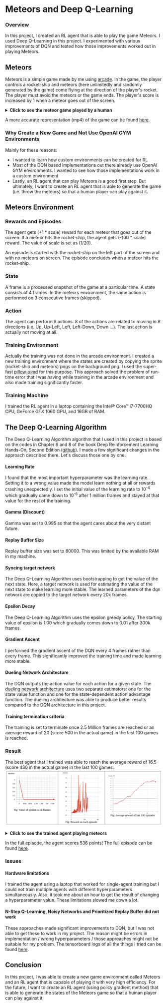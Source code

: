 # Meteors and Deep Q-Learning

### Overview
In this project, I created an RL agent that is able to play the game Meteors. I used Deep Q-Learning in this project. 
I experimented with various improvements of DQN and tested how those improvements worked out in playing Meteors. 

## Meteors
Meteors is a simple game made by me using [arcade](https://arcade.academy/). 
In the game, the player controls a rocket-ship and meteors (here unlimitedly and randomly generated by the game) come flying at the direction of the player's rocket. 
The player must avoid the meteors or the game ends. The player's score is increased by 1 when a meteor goes out of the screen.

<details><summary><b>Click to see the meteor game played by a human</b></summary>
  
![](https://github.com/fahimfss/RL/blob/master/DQN/MeteorGame/gifs_vids/run_human.gif?raw=true)
</details>

A more accurate representation (mp4) of the game can be found [here](https://github.com/fahimfss/RL/blob/master/DQN/MeteorGame/gifs_vids/run_human.mp4).

### Why Create a New Game and Not Use OpenAI GYM Environments
Mainly for these reasons: 
* I wanted to learn how custom environments can be created for RL
* Most of the DQN based implementations out there already use OpenAI GYM environments. I wanted to see how those implementations work in a custom environment
* Lastly, an RL agent that can play Meteors is a good first step. But ultimately, I want to create an RL agent that is able to generate the game (i.e. throw the meteors) 
so that a human player can play against it.   

## Meteors Environment

### Rewards and Episodes
The agent gets (+1 * scale) reward for each meteor that goes out of the screen. If a meteor hits the rocket-ship, the agent gets (-100 * scale) reward. 
The value of scale is set as (1/20). 
  
An episode is started with the rocket-ship on the left part of the screen and with no meteors on screen. The episode concludes when a meteor hits the rocket-ship.

### State
A frame is a processed snapshot of the game at a particular time. A state consists of 4 frames. In the meteors environment, 
the same action is performed on 3 consecutive frames (skipped). 

### Action
The agent can perform 9 actions. 8 of the actions are related to moving in 8 directions (i.e. Up, Up-Left, Left, Left-Down, Down ...). The last action is actually not moving at all.

### Training Environment
Actually the training was not done in the arcade environment. 
I created a new training environment where the states are created by copying the sprite (rocket-ship and meteors) pngs on the background png. 
I used the super-fast [pillow-simd](https://github.com/uploadcare/pillow-simd) for this purpose. This approach solved the problem of 
run-time error that I was having while training in the arcade environment and also made training significantly faster.

### Training Machine
I trained the RL agent in a laptop containing the Intel® Core™ i7-7700HQ CPU, GeForce GTX 1060 GPU, and 16GB of RAM.

## The Deep Q-Learning Algorithm 
The Deep Q-Learning Algorithm  algorithm that I used in this project is based on the codes in Chapter 6 and 8 of the book Deep Reinforcement Learning Hands-On, Second Edition 
([github](https://github.com/PacktPublishing/Deep-Reinforcement-Learning-Hands-On-Second-Edition)). I made a few significant changes in the approach described 
there. Let's discuss those one by one.

#### Learning Rate
I found that the most important hyperparameter was the learning rate. Setting it to a wrong value made the model learn nothing at all or rewards crashing
unexpectedly. I set the initial value of the learning rate to 10<sup>-4</sup> which gradually came down to 10<sup>-6</sup> after 1 million frames and stayed
at that value for the rest of the training.

#### Gamma (Discount)
Gamma was set to 0.995 so that the agent cares about the very distant future. 

#### Replay Buffer Size
Replay buffer size was set to 80000. This was limited by the available RAM in my machine.

#### Syncing target network
The Deep Q-Learning Algorithm uses bootstrapping to get the value of the next state. Here, a target network is used for estimating the value of the next state to make learning more stable. The learned parameters of the dqn network are copied to the target network every 20k frames.

#### Epsilon Decay
The Deep Q-Learning Algorithm uses the epsilon greedy policy. The starting value of epsilon is 1.00 which gradually comes down to 0.01 after 300k frames.

#### Gradient Ascent
I performed the gradient ascent of the DQN every 4 frames rather than every frame. This significantly improved the training time and made learning more stable.

#### Dueling Network Architecture
The DQN outputs the action value for each action for a given state. The [dueling network architecture](https://arxiv.org/abs/1511.06581) uses two separate estimators: one for the state value function and one for the state-dependent action advantage function. The dueling architecture was able to produce better results compared to the DQN architecture in this project. 

#### Training termination criteria 
The training is set to terminate once 2.5 Million frames are reached or an average reward of 20 (score 500 in the actual game) in the last 100 games is reached. 


### Result
The best agent that I trained was able to reach the average reward of 16.5 (score 430 in the actual game) in the last 100 games.
![](https://github.com/fahimfss/RL/blob/master/DQN/Results.png?raw=true)


<details><summary><b>Click to see the trained agent playing meteors</b></summary>
  
![](https://github.com/fahimfss/RL/blob/master/DQN/MeteorGame/gifs_vids/run_ai.gif?raw=true)
</details>
  
In the full episode, the agent scores 536 points! The full episode can be found [here](https://github.com/fahimfss/RL/blob/master/DQN/MeteorGame/gifs_vids/run_ai.mp4).

### Issues
#### Hardware limitations
I trained the agent using a laptop that worked for single-agent training but I could not train multiple agents with different hyperparameters simultaneously. Also, it took me about an hour to get the result of changing a hyperparameter value. These limitations slowed me down a lot.

#### N-Step Q-Learning, Noisy Networks and Prioritized Replay Buffer did not work
These approaches made significant improvements to DQN, but I was not able to get these to work in my project. The reason might be errors in implementation / wrong hyperparameters / those approaches might not be suitable for my problem. The tensorboard logs of all the things I tried can be found [here](https://github.com/fahimfss/RL/tree/master/DQN/DQN_Dueling/log/tensorboard).

## Conclusion
In this project, I was able to create a new game environment called Meteors and an RL agent that is capable of playing it with very high efficiency. 
For the future, I want to create an RL agent (using policy gradient method) that is able to generate the states of the Meteors game so that a human player can play against it. 
